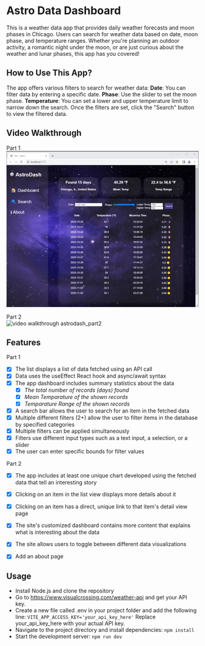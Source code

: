 # Astro Data Dashboard  
This is a weather data app that provides daily weather forecasts and moon phases in Chicago. Users can search for weather data based on date, moon phase, and temperature ranges. Whether you're planning an outdoor activity, a romantic night under the moon, or are just curious about the weather and lunar phases, this app has you covered!

## How to Use This App?  
The app offers various filters to search for weather data:
**Date**: You can filter data by entering a specific date.
**Phase**: Use the slider to set the moon phase.
**Temperature**: You can set a lower and upper temperature limit to narrow down the search.
Once the filters are set, click the "Search" button to view the filtered data.

## Video Walkthrough  
Part 1  
<img src='astrodash_part1.gif' title='video walkthrough' width='' alt='video walkthrough astrodash_part1' />

Part 2  
<img src='astrodash_part2.gif' title='video walkthrough' width='' alt='video walkthrough astrodash_part2' />

## Features  
Part 1 
- [X] The list displays a list of data fetched using an API call
- [X] Data uses the useEffect React hook and async/await syntax
- [X] The app dashboard includes summary statistics about the data
  - [X] *The total number of records (days) found*
  - [X] *Mean Temparature of the shown records*
  - [X] *Temparature Range of the shown records*
- [X] A search bar allows the user to search for an item in the fetched data
- [X] Multiple different filters (2+) allow the user to filter items in the database by specified categories
- [X] Multiple filters can be applied simultaneously
- [X] Filters use different input types such as a text input, a selection, or a slider
- [X] The user can enter specific bounds for filter values

Part 2  
- [X] The app includes at least one unique chart developed using the fetched data that tell an interesting story
- [X] Clicking on an item in the list view displays more details about it
- [X] Clicking on an item has a direct, unique link to that item's detail view page
- [X] The site's customized dashboard contains more content that explains what is interesting about the data
- [X] The site allows users to toggle between different data visualizations
- [X] Add an about page


## Usage  
- Install Node.js and clone the repository
- Go to https://www.visualcrossing.com/weather-api and get your API key.
- Create a new file called .env in your project folder and add the following line:
`VITE_APP_ACCESS_KEY='your_api_key_here'`
Replace your_api_key_here with your actual API key.
- Navigate to the project directory and install dependencies: `npm install`  
- Start the development server: `npm run dev`
